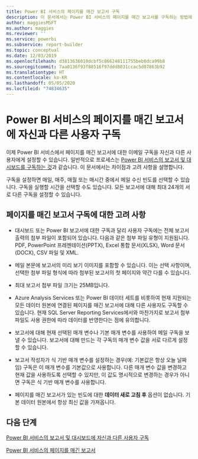 ```yaml
---
title: Power BI 서비스의 페이지를 매긴 보고서 구독
description: 이 문서에서는 Power BI 서비스의 페이지를 매긴 보고서를 구독하는 방법에 대해 고려해야 할 사항을 알아봅니다.
author: maggiesMSFT
ms.author: maggies
ms.reviewer: ''
ms.service: powerbi
ms.subservice: report-builder
ms.topic: conceptual
ms.date: 12/03/2019
ms.openlocfilehash: d3813636010dcbf5c866248111755beb0dca99b8
ms.sourcegitcommit: 7aa0136f93f88516f97ddd8031ccac5d07863b92
ms.translationtype: HT
ms.contentlocale: ko-KR
ms.lasthandoff: 05/05/2020
ms.locfileid: "74834635"
---
```

# <a name="subscribe-yourself-and-others-to-paginated-reports-in-the-power-bi-service"></a>Power BI 서비스의 페이지를 매긴 보고서에 자신과 다른 사용자 구독 

이제 Power BI 서비스에서 페이지를 매긴 보고서에 대한 이메일 구독을 자신과 다른 사용자에게 설정할 수 있습니다. 일반적으로 프로세스는 [Power BI 서비스의 보고서 및 대시보드를 구독하는 것](end-user-subscribe.md)과 같습니다. 이 문서에서는 차이점과 고려 사항을 설명합니다. 

구독을 설정하면 매일, 매주, 매월 또는 매시간 중에서 메일 수신 빈도를 선택할 수 있습니다. 구독을 실행할 시간을 선택할 수도 있습니다. 모든 보고서에 대해 최대 24개의 서로 다른 구독을 설정할 수 있습니다. 

## <a name="considerations-for-paginated-report-subscriptions"></a>페이지를 매긴 보고서 구독에 대한 고려 사항 

- 대시보드 또는 Power BI 보고서에 대한 구독과 달리 사용자 구독에는 전체 보고서 출력의 첨부 파일이 포함되어 있습니다.  다음과 같은 첨부 파일 유형이 지원됩니다. PDF, PowerPoint 프레젠테이션(PPTX), Excel 통합 문서(XLSX), Word 문서(DOCX), CSV 파일 및 XML.

- 메일 본문에 보고서의 미리 보기 이미지를 포함할 수 있습니다.  이는 선택 사항이며, 선택한 첨부 파일 형식에 따라 첨부된 보고서의 첫 페이지와 약간 다를 수 있습니다. 

- 최대 보고서 첨부 파일 크기는 25MB입니다. 

- Azure Analysis Services 또는 Power BI 데이터 세트를 비롯하여 현재 지원되는 모든 데이터 원본에 연결된 페이지를 매긴 보고서에 대해 다른 사용자도 구독할 수 있습니다. 현재 SQL Server Reporting Services에서와 마찬가지로 보고서 첨부 파일도 사용 권한에 따라 데이터를 반영한다는 점에 유의합니다. 

- 보고서에 대해 현재 선택된 매개 변수나 기본 매개 변수를 사용하여 메일 구독을 보낼 수 있습니다.  보고서에 대해 만드는 각 구독의 매개 변수 값을 서로 다르게 설정할 수 있습니다. 

- 보고서 작성자가 식 기반 매개 변수를 설정하는 경우(예: 기본값은 항상 오늘 날짜임) 구독은 이 매개 변수를 기본값으로 사용합니다. 다른 매개 변수 값을 변경하고 현재 값을 사용하도록 선택할 수 있지만, 이 값도 명시적으로 변경하는 경우가 아니면 구독은 식 기반 매개 변수를 사용합니다.

- 페이지를 매긴 보고서가 있는 빈도에 대한 **데이터 새로 고침 후** 옵션이 없습니다. 기본 데이터 원본에서 항상 최신 값을 가져옵니다. 

## <a name="next-steps"></a>다음 단계

[Power BI 서비스의 보고서 및 대시보드에 자신과 다른 사용자 구독](../service-report-subscribe.md)

[Power BI 서비스의 페이지를 매긴 보고서](end-user-paginated-report.md)

